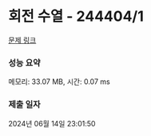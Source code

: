 # 회전 수열 - 244404/1 

[문제 링크](https://level.goorm.io/exam/244404/%ED%9A%8C%EC%A0%84-%EB%B0%B0%EC%97%B4/quiz/1) 

### 성능 요약

메모리: 33.07 MB, 시간: 0.07 ms

### 제출 일자

2024년 06월 14일 23:01:50

